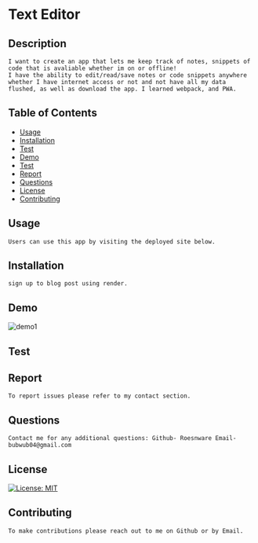 # Text Editor
## Description
    
    I want to create an app that lets me keep track of notes, snippets of code that is avaliable whether im on or offline!
    I have the ability to edit/read/save notes or code snippets anywhere whether I have internet access or not and not have all my data flushed, as well as download the app. I learned webpack, and PWA.

## Table of Contents

- [Usage](#usage)
- [Installation](#installation)
- [Test](#test)
- [Demo](#demo)
- [Test](#test)
- [Report](#report)
- [Questions](#questions)
- [License](#license)
- [Contributing](#contributing)

## Usage
    
    Users can use this app by visiting the deployed site below.

## Installation
    
    sign up to blog post using render.

## Demo 

![demo1](jate_demo.png)

## Test

## Report

    To report issues please refer to my contact section.

## Questions

    Contact me for any additional questions: Github- Roesnware Email- bubwub04@gmail.com
    
## License

[![License: MIT](https://img.shields.io/badge/License-MIT-yellow.svg)](https://opensource.org/licenses/MIT)
    
## Contributing
    
    To make contributions please reach out to me on Github or by Email.
